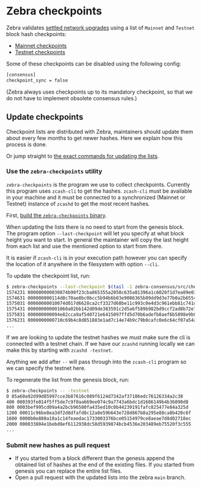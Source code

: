 # Zebra checkpoints

Zebra validates [settled network upgrades](https://zips.z.cash/protocol/protocol.pdf#blockchain) using a list of `Mainnet` and `Testnet` block hash checkpoints:

- [Mainnet checkpoints](https://github.com/ZcashFoundation/zebra/blob/main/zebra-consensus/src/checkpoint/main-checkpoints.txt)
- [Testnet checkpoints](https://github.com/ZcashFoundation/zebra/blob/main/zebra-consensus/src/checkpoint/test-checkpoints.txt)

Some of these checkpoints can be disabled using the following config:
```sh
[consensus]
checkpoint_sync = false
```

(Zebra always uses checkpoints up to its mandatory checkpoint,
so that we do not have to implement obsolete consensus rules.)

## Update checkpoints

Checkpoint lists are distributed with Zebra, maintainers should update them about every few months to get newer hashes. Here we explain how this process is done.

Or jump straight to [the exact commands for updating the lists](https://github.com/ZcashFoundation/zebra/tree/main/zebra-utils/README.md#zebra-checkpoints).

### Use the `zebra-checkpoints` utility

`zebra-checkpoints` is the program we use to collect checkpoints. Currently this program uses `zcash-cli` to get the hashes. `zcash-cli` must be available in your machine and it must be connected to a synchronized (Mainnet or Testnet) instance of `zcashd` to get the most recent hashes.

First, [build the `zebra-checkpoints` binary](https://github.com/ZcashFoundation/zebra/tree/main/zebra-utils/README.md#zebra-checkpoints).

When updating the lists there is no need to start from the genesis block. The program option `--last-checkpoint` will let you specify at what block height you want to start. In general the maintainer will copy the last height from each list and use the mentioned option to start from there.

It is easier if `zcash-cli` is in your execution path however you can specify the location of it anywhere in the filesystem with option `--cli`.

To update the checkpoint list, run:

```sh
$ zebra-checkpoints --last-checkpoint $(tail -1 zebra-consensus/src/checkpoint/main-checkpoints.txt | cut -d" " -f1) | tee --append zebra-consensus/src/checkpoint/main-checkpoints.txt
1574231 000000000030874b90f23cba865355a2058c635a81396a1c6026f1d7ea89e035
1574631 000000000114d8c70ae8bc0bcc5b94b6b03e9086365b09dd9d3e77b0a2b6554e
1575031 00000000010074d017d6628ca2cf3327d68be11c993c0e4d3c961ebb81c741dd
1575431 000000000001060a02bb142d09de383591c2d5a6f589b982bd9ccf2ad8b72e7c
1575831 000000000094e82cca9af540721e6415097ffd5d70b6adefb8aef6b5898e9b08
1576231 0000000000710c69b4c8d851883e1ad7c14e74b9c79b0cafc0e6c64cf07a54ab
...
```

If we are looking to update the testnet hashes we must make sure the cli is connected with a testnet chain. If we have our `zcashd` running locally we can make this by starting with `zcashd -testnet`.

Anything we add after `--` will pass through into the `zcash-cli` program so we can specify the testnet here.

To regenerate the list from the genesis block, run:

```sh
$ zebra-checkpoints -- -testnet
0 05a60a92d99d85997cce3b87616c089f6124d7342af37106edc76126334a2c38
400 000393fe014f5ff5de7c9f0aa669ee074c9a7743a6bdc1d1686149b4b36090d8
800 0003bef995cd09a4a2bcb96580fa435ed10c0b44239191fafc825477e84a325d
1200 00011c96be8ea3df2d8dfafd8c12a8e59b643e728d867b8a295e88ca8b420c6f
1600 0000b0e880a18a1c14feaedac1733003376bce05154979ce8aeae7d8d02718ec
2000 000033804e1bebd8ef6112938dc58d5939874bcb4536e203489eb75520f3c555
...
```

### Submit new hashes as pull request

- If you started from a block different than the genesis append the obtained list of hashes at the end of the existing files. If you started from genesis you can replace the entire list files.
- Open a pull request with the updated lists into the zebra `main` branch.
